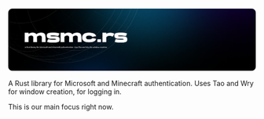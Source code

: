 ![msmc.rs cover](../assets/msmc.rs-cover.png)

A Rust library for Microsoft and Minecraft authentication. Uses Tao and Wry for window creation, for logging in.

This is our main focus right now.

